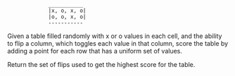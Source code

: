                  ___________
                 |x, o, x, o|
                 |o, o, x, o|
                 -----------
Given a table filled randomly with x or o values in each cell, 
and the ability to flip a column, which toggles each value in that column, 
score the table by adding a point for each row that has a uniform set of values. 

Return the set of flips used to get the highest score for the table.
